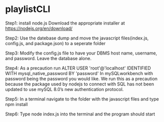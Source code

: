 # playlistCLI

Step1: install node.js
Download the appropriate installer at https://nodejs.org/en/download/

Step2: Use the datebase dump and move the javascript files(index.js, config.js, and package.json) to a seperate folder

Step3: Modify the config.js file to have your DBMS host name, username, and password. Leave the database alone.

Step4: As a precaution run 
ALTER USER 'root'@'localhost' IDENTIFIED WITH mysql_native_password BY 'password'
In mySQLworkbench with password being the password you would like. We run this as a precaution because the package used by nodejs to connect with  SQL has not been updated to use mySQL 8.0’s new authentication protocol.

Step5: In a terminal navigate to the folder with the javascript files and type npm install

Step6: Type node index.js into the terminal and the program should start

